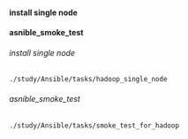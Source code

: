 #### install single node 
#### asnible_smoke_test 
####
####


###### install single node 
```
./study/Ansible/tasks/hadoop_single_node
```
###### asnible_smoke_test
```
./study/Ansible/tasks/smoke_test_for_hadoop
```